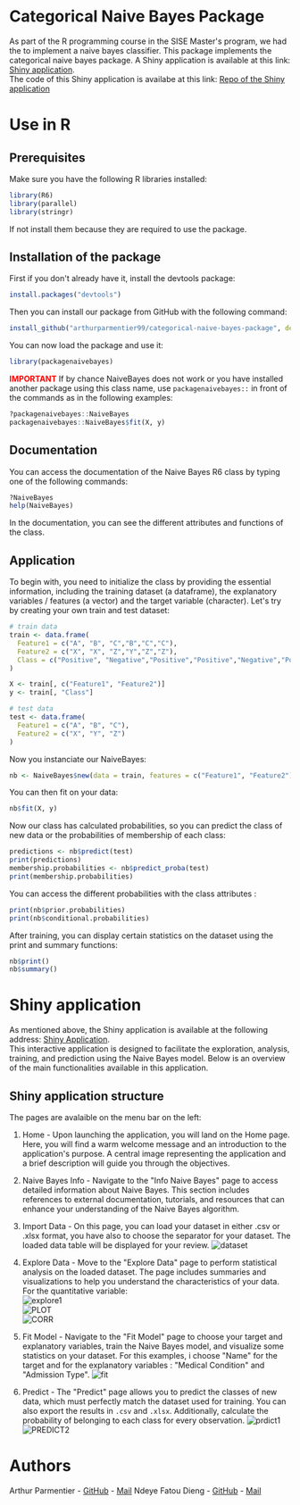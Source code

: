 # Categorical Naive Bayes Package
As part of the R programming course in the SISE Master's program, we had the to implement a naive bayes classifier. This package implements the categorical naive bayes package.
A Shiny application is available at this link: [Shiny application](https://categoricalnaivebayes.shinyapps.io/shinynaivebayes/).  
The code of this Shiny application is availabe at this link: [Repo of the Shiny application](https://github.com/arthurparmentier99/categorical-naive-bayes-shiny)

# Use in R
## Prerequisites
Make sure you have the following R libraries installed:
```R
library(R6)
library(parallel)
library(stringr)
```
If not install them because they are required to use the package.

## Installation of the package
First if you don't already have it, install the devtools package:
```R
install.packages("devtools")
```
Then you can install our package from GitHub with the following command:
```R
install_github("arthurparmentier99/categorical-naive-bayes-package", dependencies = TRUE)
```
You can now load the package and use it:
```R
library(packagenaivebayes)
```
**<span style="color:red;">IMPORTANT</span>**
If by chance NaiveBayes does not work or you have installed another package using this class name, use `packagenaivebayes::` in front of the commands as in the following examples: 
```R
?packagenaivebayes::NaiveBayes
packagenaivebayes::NaiveBayes$fit(X, y)
```

## Documentation
You can access the documentation of the Naive Bayes R6 class by typing one of the following commands:
```R
?NaiveBayes
help(NaiveBayes)
```
In the documentation, you can see the different attributes and functions of the class.

## Application
To begin with, you need to initialize the class by providing the essential information, including the training dataset (a dataframe), the explanatory variables / features (a vector) and the target variable (character).
Let's try by creating your own train and test dataset:
```R
# train data
train <- data.frame(
  Feature1 = c("A", "B", "C","B","C","C"),
  Feature2 = c("X", "X", "Z","Y","Z","Z"),
  Class = c("Positive", "Negative","Positive","Positive","Negative","Positive")
)

X <- train[, c("Feature1", "Feature2")]
y <- train[, "Class"]

# test data
test <- data.frame(
  Feature1 = c("A", "B", "C"),
  Feature2 = c("X", "Y", "Z")
)
```
Now you instanciate our NaiveBayes:
```R
nb <- NaiveBayes$new(data = train, features = c("Feature1", "Feature2"), target = "Class")
```
You can then fit on your data:
```R
nb$fit(X, y)
```
Now our class has calculated probabilities, so you can predict the class of new data or the probabilities of membership of each class:
```R
predictions <- nb$predict(test)
print(predictions)
membership.probabilities <- nb$predict_proba(test)
print(membership.probabilities)
```
You can access the different probabilities with the class attributes :
```R
print(nb$prior.probabilities)
print(nb$conditional.probabilities)
```
After training, you can display certain statistics on the dataset using the print and summary functions:
```R
nb$print()
nb$summary()
```

# Shiny application
As mentioned above, the Shiny application is available at the following address: [Shiny Application](https://categoricalnaivebayes.shinyapps.io/shinynaivebayes/).  
This interactive application is designed to facilitate the exploration, analysis, training, and prediction using the Naive Bayes model. Below is an overview of the main functionalities available in this application.

## Shiny application structure

The pages are avalaible on the menu bar on the left: 

1. Home - Upon launching the application, you will land on the Home page. Here, you will find a warm welcome message and an introduction to the application's purpose. A central image representing the application and a brief description will guide you through the objectives.

2. Naive Bayes Info - Navigate to the "Info Naive Bayes" page to access detailed information about Naive Bayes. This section includes references to external documentation, tutorials, and resources that can enhance your understanding of the Naive Bayes algorithm.

3. Import Data - On this page, you can load your dataset in either .csv or .xlsx format, you have also to choose the separator for your dataset. The loaded data table will be displayed for your review.
![dataset](https://github.com/Ndeyefatou8/NaivebayesCategorial/assets/105281151/9e1ad148-3d48-4eb8-b02a-97dd1e5ab855)  

4. Explore Data - Move to the "Explore Data" page to perform statistical analysis on the loaded dataset. The page includes summaries and visualizations to help you understand the characteristics of your data.
For the quantitative variable:     
![explore1](https://github.com/Ndeyefatou8/NaivebayesCategorial/assets/105281151/c3007718-bec7-4e45-871a-43382ca9c6ae)  
![PLOT](https://github.com/Ndeyefatou8/NaivebayesCategorial/assets/105281151/0a2d8b28-4cb8-4cdb-8a11-64cd05f4ebce)  
![CORR](https://github.com/Ndeyefatou8/NaivebayesCategorial/assets/105281151/2edae5ec-8358-4c77-9d06-4eaf8142757a)  

5. Fit Model - Navigate to the "Fit Model" page to choose your target and explanatory variables, train the Naive Bayes model, and visualize some statistics on your dataset. For this examples, i choose "Name" for the target and for the explanatory variables : "Medical Condition" and "Admission Type".
![fit](https://github.com/Ndeyefatou8/NaivebayesCategorial/assets/105281151/b6d3ca67-e036-421f-961f-e5796646a9be)

6. Predict - The "Predict" page allows you to predict the classes of new data, which must perfectly match the dataset used for training. You can also export the results in `.csv` and `.xlsx`. Additionally, calculate the probability of belonging to each class for every observation.
![prdict1](https://github.com/Ndeyefatou8/NaivebayesCategorial/assets/105281151/b9cc07c5-65d6-407d-b41c-4660cdd5aba4)
![PREDICT2](https://github.com/Ndeyefatou8/NaivebayesCategorial/assets/105281151/cf6268ea-41a1-4483-8ed5-5760dae43d31)

# 

# Authors
Arthur Parmentier - [GitHub](https://github.com/arthurparmentier99) - [Mail](mailto:arthurparmentier99@proton.me)
Ndeye Fatou Dieng - [GitHub](https://github.com/Ndeyefatou8) - [Mail](mailto:ndeye-fatou.dieng@univ-lyon2.fr)
